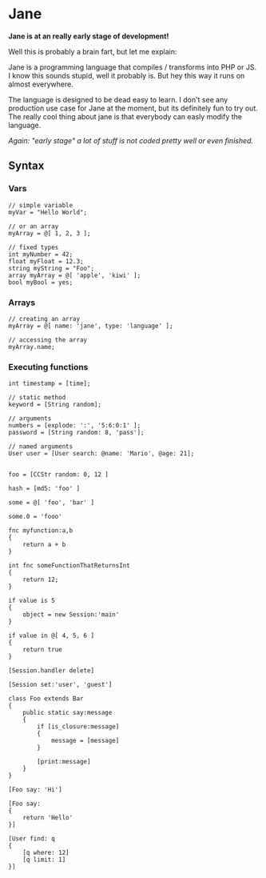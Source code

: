 Jane
====

**Jane is at an really early stage of development!**

Well this is probably a brain fart, but let me explain:

Jane is a programming language that compiles / transforms into PHP or JS. I know this sounds stupid, well it probably is. But hey this way it runs on almost everywhere.

The language is designed to be dead easy to learn. I don't see any production use case for Jane at the moment, but its definitely fun to try out. The really cool thing about jane is that everybody can easly modify the language.

_Again: "early stage" a lot of stuff is not coded pretty well or even finished._

## Syntax

### Vars

```
// simple variable
myVar = "Hello World";

// or an array
myArray = @[ 1, 2, 3 ];

// fixed types
int myNumber = 42;
float myFloat = 12.3;
string myString = "Foo";
array myArray = @[ 'apple', 'kiwi' ];
bool myBool = yes;
```

### Arrays

```
// creating an array
myArray = @[ name: 'jane', type: 'language' ];

// accessing the array
myArray.name;
```

### Executing functions
```
int timestamp = [time];

// static method
keyword = [String random];

// arguments
numbers = [explode: ':', '5:6:0:1' ];
password = [String random: 8, 'pass'];

// named arguments
User user = [User search: @name: 'Mario', @age: 21];

```

```

foo = [CCStr random: 0, 12 ]

hash = [md5: 'foo' ]

some = @[ 'foo', 'bar' ]

some.0 = 'fooo'

fnc myfunction:a,b 
{
	return a + b
}

int fnc someFunctionThatReturnsInt
{
	return 12;
}

if value is 5
{
	object = new Session:'main'
}

if value in @[ 4, 5, 6 ]
{
	return true
}

[Session.handler delete]

[Session set:'user', 'guest']

class Foo extends Bar
{
	public static say:message
	{
		if [is_closure:message]
		{
			message = [message]
		}

		[print:message]
	}
}

[Foo say: 'Hi']

[Foo say:
{
	return 'Hello'
}]

[User find: q 
{
	[q where: 12]
	[q limit: 1]
}]

```
